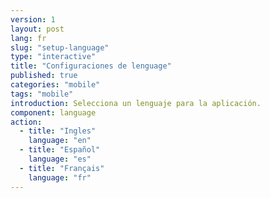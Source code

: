 ```yaml
---
version: 1
layout: post
lang: fr
slug: "setup-language"
type: "interactive"
title: "Configuraciones de lenguage"
published: true
categories: "mobile"
tags: "mobile"
introduction: Selecciona un lenguaje para la aplicación.
component: language
action:
  - title: "Ingles"
    language: "en"
  - title: "Español"
    language: "es"
  - title: "Français"
    language: "fr"
---
```

